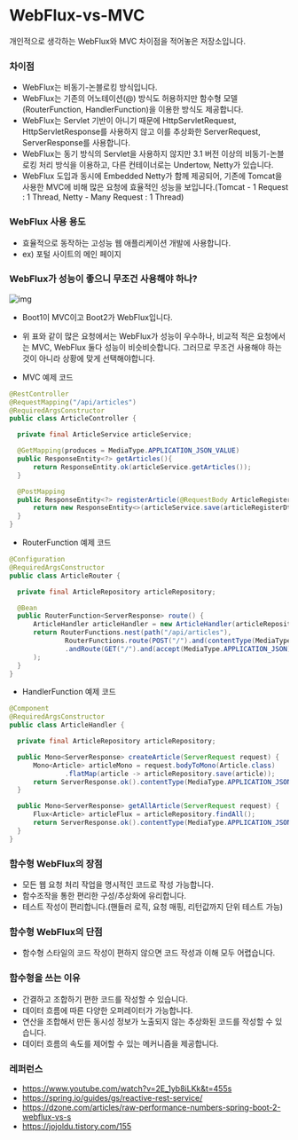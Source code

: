 # WebFlux-vs-MVC
개인적으로 생각하는 WebFlux와 MVC 차이점을 적어놓은 저장소입니다.

### 차이점
  - WebFlux는 비동기-논블로킹 방식입니다.
  - WebFlux는 기존의 어노테이션(@) 방식도 허용하지만 함수형 모델(RouterFunction, HandlerFunction)을 이용한 방식도 제공합니다.
  - WebFlux는 Servlet 기반이 아니기 때문에 HttpServletRequest, HttpServletResponse를 사용하지 않고 이를 추상화한 ServerRequest, ServerResponse를 사용합니다.
  - WebFlux는 동기 방식의 Servlet을 사용하지 않지만 3.1 버전 이상의 비동기-논블로킹 처리 방식을 이용하고, 다른 컨테이너로는 Undertow, Netty가 있습니다.
  - WebFlux 도입과 동시에 Embedded Netty가 함께 제공되어, 기존에 Tomcat을 사용한 MVC에 비해 많은 요청에 효율적인 성능을 보입니다.(Tomcat - 1 Request : 1 Thread, Netty - Many Request : 1 Thread)
  
### WebFlux 사용 용도
  - 효율적으로 동작하는 고성능 웹 애플리케이션 개발에 사용합니다.
  - ex) 포털 사이트의 메인 페이지
  
### WebFlux가 성능이 좋으니 무조건 사용해야 하나?
  ![img](https://user-images.githubusercontent.com/37733264/82406011-7bc25680-9aa0-11ea-9189-b9ef34175c4e.png)
  - Boot1이 MVC이고 Boot2가 WebFlux입니다.
  - 위 표와 같이 많은 요청에서는 WebFlux가 성능이 우수하나, 비교적 적은 요청에서는 MVC, WebFlux 둘다 성능이 비슷비슷합니다. 그러므로 무조건 사용해야 하는 것이 아니라 상황에 맞게 선택해야합니다.

  - MVC 예제 코드
  ~~~ java
  @RestController
  @RequestMapping("/api/articles")
  @RequiredArgsConstructor
  public class ArticleController {

    private final ArticleService articleService;

    @GetMapping(produces = MediaType.APPLICATION_JSON_VALUE)
    public ResponseEntity<?> getArticles(){
        return ResponseEntity.ok(articleService.getArticles());
    }

    @PostMapping
    public ResponseEntity<?> registerArticle(@RequestBody ArticleRegisterDto articleRegisterDto) {
        return new ResponseEntity<>(articleService.save(articleRegisterDto), HttpStatus.CREATED);
    }
  }
  ~~~
  - RouterFunction 예제 코드
  ~~~ java
  @Configuration
  @RequiredArgsConstructor
  public class ArticleRouter {

    private final ArticleRepository articleRepository;

    @Bean
    public RouterFunction<ServerResponse> route() {
        ArticleHandler articleHandler = new ArticleHandler(articleRepository);
        return RouterFunctions.nest(path("/api/articles"),
                RouterFunctions.route(POST("/").and(contentType(MediaType.APPLICATION_JSON)), articleHandler::createArticle)
                .andRoute(GET("/").and(accept(MediaType.APPLICATION_JSON)), articleHandler::getAllArticle)
        );
    }
  }
  ~~~
  - HandlerFunction 예제 코드
  ~~~ java
  @Component
  @RequiredArgsConstructor
  public class ArticleHandler {

    private final ArticleRepository articleRepository;

    public Mono<ServerResponse> createArticle(ServerRequest request) {
        Mono<Article> articleMono = request.bodyToMono(Article.class)
                .flatMap(article -> articleRepository.save(article));
        return ServerResponse.ok().contentType(MediaType.APPLICATION_JSON).body(articleMono, Article.class);
    }

    public Mono<ServerResponse> getAllArticle(ServerRequest request) {
        Flux<Article> articleFlux = articleRepository.findAll();
        return ServerResponse.ok().contentType(MediaType.APPLICATION_JSON).body(articleFlux, Article.class);
    }
  }
  ~~~

### 함수형 WebFlux의 장점
  - 모든 웹 요청 처리 작업을 명시적인 코드로 작성 가능합니다.
  - 함수조작을 통한 편리한 구성/추상화에 유리합니다.
  - 테스트 작성이 편리합니다.(핸들러 로직, 요청 매핑, 리턴값까지 단위 테스트 가능)

### 함수형 WebFlux의 단점
  - 함수형 스타일의 코드 작성이 편하지 않으면 코드 작성과 이해 모두 어렵습니다.
  
### 함수형을 쓰는 이유
  - 간결하고 조합하기 편한 코드를 작성할 수 있습니다.
  - 데이터 흐름에 따른 다양한 오퍼레이터가 가능합니다.
  - 연산을 조합해서 만든 동시성 정보가 노출되지 않는 추상화된 코드를 작성할 수 있습니다.
  - 데이터 흐름의 속도를 제어할 수 있는 메커니즘을 제공합니다.

### 레퍼런스
  - https://www.youtube.com/watch?v=2E_1yb8iLKk&t=455s
  - https://spring.io/guides/gs/reactive-rest-service/
  - https://dzone.com/articles/raw-performance-numbers-spring-boot-2-webflux-vs-s
  - https://jojoldu.tistory.com/155
